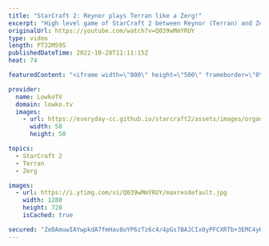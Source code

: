 ```yaml
---
title: "StarCraft 2: Reynor plays Terran like a Zerg!"
excerpt: "High level game of StarCraft 2 between Reynor (Terran) and Zerg (Cham). We have seen Reynor playing Zerg and also Protoss recently, but what about his Terran? In this game he's facing off against the winner of Dreamhack Atlanta for the Latin America region in a ladder game.  Support my work on Patreon:"
originalUrl: https://youtube.com/watch?v=Q039wMmYRUY
type: video
length: PT32M59S
publishedDateTime: 2022-10-28T11:11:15Z
heat: 74

featuredContent: "<iframe width=\"800\" height=\"500\" frameborder=\"0\" src=\"https://www.youtube.com/embed/Q039wMmYRUY\" allow=\"accelerometer; autoplay; encrypted-media; gyroscope; picture-in-picture\" allowfullscreen></iframe>"

provider:
  name: LowkoTV
  domain: lowko.tv
  images:
    - url: https://everyday-cc.github.io/starcraft2/assets/images/organizations/lowko.tv-50x50.jpg
      width: 50
      height: 50

topics:
  - StarCraft 2
  - Terran
  - Zerg

images:
  - url: https://i.ytimg.com/vi/Q039wMmYRUY/maxresdefault.jpg
    width: 1280
    height: 720
    isCached: true

secured: "ZeDAmuwIAYwpkdA7fmHav8oYP6zTz6c4/4pGs7BAJCIx0yPFCXRTb+3EMC4yKa9b4r3jf+Tj15YRaH6Tq4OLf90z4ke9C/qbJo4Q0phxvEL8ojS4jHfQ/2P+0SVzK36QKR4oIlg4OBVxwo+q7kHxVl7uEcinBzTGhA8XhsfWxM+adfZXD+uMgW1UUSG62agAnlY7sC1tYoouzO6FkjKlTajfcTL9WavbHu5IqhOeYTxf/S7e3zTAjtXNLuuRI6eC/rcYuR/6IJ5f7OBGxkpILYlhTIT+y8GdoZ+WKPcz4ZhU0UwFKFAsddeXkHsP1H4hGiUe0hVQ0KbxXQZ3cnvWQaG1N8pFBciak3MVkPg0J8wmNvBeFLLLIziQaqAJhaDRX7V+EwmRD4QDOYZX8J4falrKERHURuz1nXsUcQ9OEKfmih7FJH3Oj94mV3wrhd6Y;/3VDPfqa6vl5aNfYEOsafQ=="
---
```


